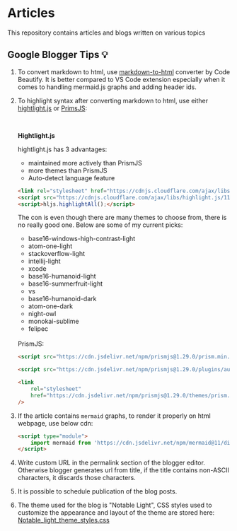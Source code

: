 # Articles

This repository contains articles and blogs written on various topics

## Google Blogger Tips :bulb:

1. To convert markdown to html, use [markdown-to-html](https://codebeautify.org/markdown-to-html) converter by Code Beautify. It is better compared to VS Code extension especially when it comes to handling mermaid.js graphs and adding header ids.

1. To highlight syntax after converting markdown to html, use either [hightlight.js](https://github.com/highlightjs/highlight.js) or [PrimsJS](https://github.com/PrismJS/prism):

    </br>

    **Hightlight.js**

    hightlight.js has 3 advantages:

    - maintained more actively than PrismJS
    - more themes than PrismJS
    - Auto-detect language feature

    ```html
    <link rel="stylesheet" href="https://cdnjs.cloudflare.com/ajax/libs/highlight.js/11.9.0/styles/atom-one-light.min.css">
    <script src="https://cdnjs.cloudflare.com/ajax/libs/highlight.js/11.9.0/highlight.min.js"></script>
    <script>hljs.highlightAll();</script>
    ```

    The con is even though there are many themes to choose from, there is no really good one.
    Below are some of my current picks:
    - base16-windows-high-contrast-light
    - atom-one-light
    - stackoverflow-light
    - intellij-light
    - xcode
    - base16-humanoid-light
    - base16-summerfruit-light
    - vs
    - base16-humanoid-dark
    - atom-one-dark
    - night-owl
    - monokai-sublime
    - felipec

    </br>
    PrismJS:

    ```html
    <script src="https://cdn.jsdelivr.net/npm/prismjs@1.29.0/prism.min.js"></script>

    <script src="https://cdn.jsdelivr.net/npm/prismjs@1.29.0/plugins/autoloader/prism-autoloader.min.js"></script>

    <link
        rel="stylesheet"
        href="https://cdn.jsdelivr.net/npm/prismjs@1.29.0/themes/prism.min.css"
    />
    ```

1. If the article contains `mermaid` graphs, to render it properly on html webpage, use below cdn:

    ```html
    <script type="module">
        import mermaid from 'https://cdn.jsdelivr.net/npm/mermaid@11/dist/mermaid.esm.min.mjs';
    </script>
    ```

1. Write custom URL in the permalink section of the blogger editor. Otherwise blogger generates url from title, if the title contains non-ASCII characters, it discards those characters.

1. It is possible to schedule publication of the blog posts.

1. The theme used for the blog is "Notable Light", CSS styles used to customize the appearance and layout of the theme are stored here: [Notable_light_theme_styles.css](./Google_Blogger/Notable_light_theme_styles.css)
